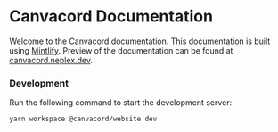 # Canvacord Documentation

Welcome to the Canvacord documentation. This documentation is built using [Mintlify](https://mintlify.com). Preview of the documentation can be found at [canvacord.neplex.dev](https://canvacord.neplex.dev).

### Development

Run the following command to start the development server:

```
yarn workspace @canvacord/website dev
```
